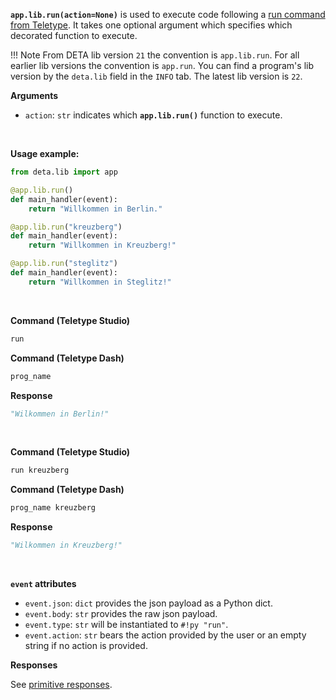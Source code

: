 **`app.lib.run(action=None)`** is used to execute code following a [run command from Teletype](/use/run). It takes one optional argument which specifies which decorated function to execute.

!!! Note
    From DETA lib version `21` the convention is `app.lib.run`. 
    For all earlier lib versions the convention is `app.run`. You can find a program's lib version by the `deta.lib` field in the `INFO` tab.
    The latest lib version is `22`.

**Arguments**

* `action`: `str` indicates which **`app.lib.run()`** function to execute.


<br />

**Usage example:**

```python
from deta.lib import app

@app.lib.run()
def main_handler(event):
    return "Willkommen in Berlin."

@app.lib.run("kreuzberg")
def main_handler(event):
    return "Willkommen in Kreuzberg!"

@app.lib.run("steglitz")
def main_handler(event):
    return "Willkommen in Steglitz!"
```

<br />

**Command (Teletype Studio)**
```ruby
run
```

**Command (Teletype Dash)**
```ruby
prog_name
```

**Response**
```python
"Wilkommen in Berlin!"
```

<br />

**Command (Teletype Studio)**
```ruby
run kreuzberg
```

**Command (Teletype Dash)**
```ruby
prog_name kreuzberg
```

**Response**
```python
"Wilkommen in Kreuzberg!"
```

<br />

**`event` attributes**

* `event.json`: `dict` provides the json payload as a Python dict.
* `event.body`: `str` provides the raw json payload.
* `event.type`: `str` will be instantiated to `#!py "run"`.
* `event.action`: `str` bears the action provided by the user or an empty string if no action is provided.

**Responses**

See [primitive responses](/lib/responses#primitive-responses).